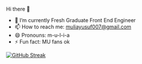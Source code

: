 Hi there 👋

- 🔭 I’m currently Fresh Graduate Front End Engineer
- 📫 How to reach me: muliayusuf007@gmail.com
- 😄 Pronouns: m-u-l-i-a
- ⚡ Fun fact: MU fans ok

[![GitHub Streak](https://streak-stats.demolab.com/?user=mulia007&theme=dark)](https://git.io/streak-stats)
